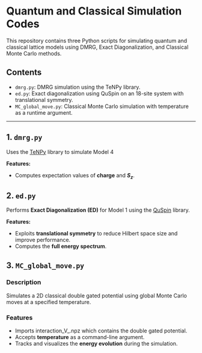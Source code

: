 # Quantum and Classical Simulation Codes

This repository contains three Python scripts for simulating quantum and classical lattice models using DMRG, Exact Diagonalization, and Classical Monte Carlo methods.

## Contents

- `dmrg.py`: DMRG simulation using the TeNPy library.
- `ed.py`: Exact diagonalization using QuSpin on an 18-site system with translational symmetry.
- `MC_global_move.py`: Classical Monte Carlo simulation with temperature as a runtime argument.

---

## 1. `dmrg.py`

Uses the [TeNPy](https://github.com/tenpy/tenpy) library to simulate Model 4

**Features:**
- Computes expectation values of **charge** and **$S_z$**.


## 2. `ed.py`

Performs **Exact Diagonalization (ED)** for Model 1 using the [QuSpin](https://github.com/weinbe58/QuSpin) library.

**Features:**
- Exploits **translational symmetry** to reduce Hilbert space size and improve performance.
- Computes the **full energy spectrum**.



## 3. `MC_global_move.py`

### Description

Simulates a 2D classical double gated potential using global Monte Carlo moves at a specified temperature.

### Features

- Imports interaction_V_.npz which contains the double gated potential. 
- Accepts **temperature** as a command-line argument.
- Tracks and visualizes the **energy evolution** during the simulation.
